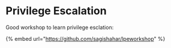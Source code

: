# Privilege Escalation

Good workshop to learn privilege esclation:

{% embed url="https://github.com/sagishahar/lpeworkshop" %}



